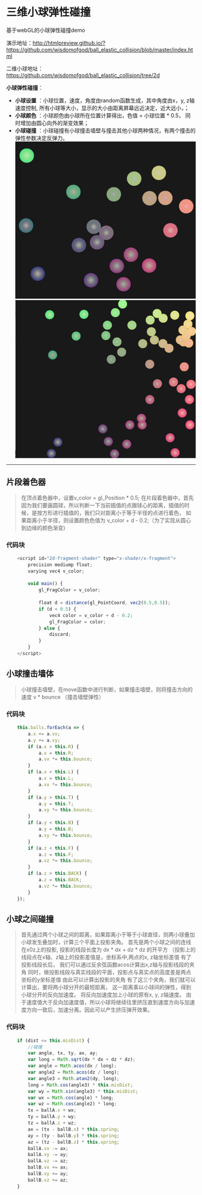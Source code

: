 # 三维小球弹性碰撞
基于webGL的小球弹性碰撞demo

演示地址：<a href="http://htmlpreview.github.io/?https://github.com/wisdomofgod/ball_elastic_collision/blob/master/index.html">http://htmlpreview.github.io/?https://github.com/wisdomofgod/ball_elastic_collision/blob/master/index.html</a>

二维小球地址：
<a href="https://github.com/wisdomofgod/ball_elastic_collision/tree/2d">https://github.com/wisdomofgod/ball_elastic_collision/tree/2d</a>

**小球弹性碰撞**：

- **小球设置** ：小球位置，速度，角度由random函数生成，其中角度由x，y, z轴速度控制, 所有小球等大小，显示的大小由距离屏幕远近决定，近大远小，；
- **小球颜色** ：小球颜色由小球所在位置计算得出，色值 = 小球位置 * 0.5， 同时增加由圆心向外的渐变效果；
- **小球碰撞** ：小球碰撞有小球撞击墙壁与撞击其他小球两种情况，有两个撞击的弹性参数决定反弹力。
 ![Alt text](./WechatIMG64.jpeg)
![Alt text](./WechatIMG63.jpeg)

-------------------

## 片段着色器

> 在顶点着色器中，设置v_color = gl_Position * 0.5;
> 在片段着色器中，首先因为我们要画圆球，所以判断一下当前插值的点跟球心的距离，插值的时候，是按方形进行插值的，我们只对距离小于等于半径的点进行着色，
> 如果距离小于半径，则设置颜色色值为 v_color + d - 0.2;（为了实现从圆心到边缘的颜色渐变)
> 
### 代码块
``` javascript
    <script id="2d-fragment-shader" type="x-shader/x-fragment">
        precision mediump float;
        varying vec4 v_color;

        void main() {
            gl_FragColor = v_color;

            float d = distance(gl_PointCoord, vec2(0.5,0.5));
            if (d < 0.5) {
                vec4 color = v_color + d - 0.2;
                gl_FragColor = color;
            } else { 
                discard;
            }
        }
    </script>
```

## 小球撞击墙体

> 小球撞击墙壁，在move函数中进行判断，如果撞击墙壁，则将撞击方向的速度 v * bounce （撞击墙壁弹性）
> 
### 代码块
``` javascript
    this.balls.forEach(a => {
        a.x += a.vx;
        a.y += a.vy;
        if (a.x > this.R) {
            a.x = this.R;
            a.vx *= this.bounce;
        }
        if (a.x < this.L) {
            a.x = this.L;
            a.vx *= this.bounce;
        }
        if (a.y > this.T) {
            a.y = this.T;
            a.vy *= this.bounce;
        }
        if (a.y < this.B) {
            a.y = this.B;
            a.vy *= this.bounce;
        }
        if (a.z < this.F) {
            a.z = this.F;
            a.vz *= this.bounce;
        }
        if (a.z > this.BACK) {
            a.z = this.BACK;
            a.vz *= this.bounce;
        }
    });
```

## 小球之间碰撞

> 首先通过两个小球之间的距离，如果距离小于等于小球直径，则两小球叠加
> 小球发生叠加时，计算三个平面上投影夹角。
> 首先是两个小球之间的连线在x0z上的投影, 投影的线段长度为 dx * dx + dz * dz 的开平方
>（投影上的线段点在x轴、z轴上的投影差值是，坐标系中,两点的x, z轴坐标差值
> 有了投影线段长后， 我们可以通过反余弦函数acos计算出x,z轴与投影线段的夹角
> 同时，做投影线段与真实线段的平面，投影点与真实点的高度差是两点坐标的y坐标差值
> 由此可以计算出投影的夹角
> 有了这三个夹角，我们就可以计算出，要将两小球分开的最短距离， 这一距离乘以小球间的弹性，得到小球分开的反向加速度。
> 将反向加速度加上小球的原有x, y, z轴速度。
> 由于速度值大于反向加速度值，所以小球将继续往里挤压直到速度方向与加速度方向一致后，加速分离。因此可以产生挤压弹开效果。
> 
### 代码块
``` javascript
    if (dist <= this.misDist) {
        //碰撞
        var angle, tx, ty, ax, ay;
        var long = Math.sqrt(dx * dx + dz * dz);
        var angle = Math.acos(dx / long);
        var angle2 = Math.acos(dz / long);
        var angle3 = Math.atan2(dy, long);
        long = Math.cos(angle3) * this.misDist;
        var wy = Math.sin(angle3) * this.misDist;
        var wx = Math.cos(angle) * long;
        var wz = Math.cos(angle2) * long;
        tx = ballA.x + wx;
        ty = ballA.y + wy;
        tz = ballA.z + wz;
        ax = (tx - ballB.x) * this.spring;
        ay = (ty - ballB.y) * this.spring;
        az = (tz - ballB.z) * this.spring;
        ballA.vx -= ax;
        ballA.vy -= ay;
        ballA.vz -= az;
        ballB.vx += ax;
        ballB.vy += ay;
        ballB.vz += az;
    }
```